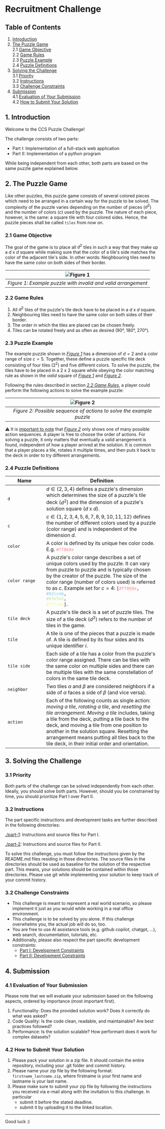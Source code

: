 # Recruitment Challenge

## Table of Contents
1. [Introduction](#intro)
2. [The Puzzle Game](#puzzle-game)\
2.1 [Game Objective](#puzzleobjective)\
2.2 [Game Rules](#puzzle-rules)\
2.3 [Puzzle Example](#puzzle-example)\
2.4 [Puzzle Definitions](#puzzle-definitions)
3. [Solving the Challenge](#solving)\
3.1 [Priority](#solving-priority)\
3.2 [Instructions](#solving-instructions)\
3.3 [Challenge Constraints](#solving-constraints)
4. [Submission](#submission)\
4.1 [Evaluation of Your Submission](#sub-eval)\
4.2 [How to Submit Your Solution](#sub-how)

<a name="intro"></a>

## 1. Introduction
Welcome to the CCS Puzzle Challenge!

The challenge consists of two parts:

   - Part I: Implementation of a full-stack web application
   - Part II: Implementation of a python program

While being independent from each other, both parts are based on the same puzzle game  explained below.

<a name="puzzle-game"></a>

## 2. The Puzzle Game

Like other puzzles, this puzzle game consists of several colored pieces which need to be arranged in a certain way for the puzzle to be solved. The complexity of the puzzle varies depending on the number of pieces ($d^2$) and the number of colors ($c$) used by the puzzle. The nature of each piece, however, is the same: a square tile with four colored sides. Hence, the puzzle pieces shall be called `tiles` from now on.

<a name="puzzle-objective"></a>

### 2.1 Game Objective
The goal of the game is to place all $d^2$ tiles in such a way that they make up a $d$ x $d$ square while making sure that the color of a tile's side matches the color of the adjacent tile's side. In other words: Neighbouring tiles need to have the same color on both sides of their border.

<a name="fig1"></a>

| ![Figure 1](./img/puzzle_invalid_valid.png) |
|:--:|
| *Figure 1: Example puzzle with invalid and valid arrangement* |

<a name="puzzle-rules"></a>

### 2.2 Game Rules
1. All $d^2$ tiles of the puzzle's tile deck have to be placed in a $d$ x $d$ square.
2. Neighbouring tiles need to have the same color on both sides of their border.
2. The order in which the tiles are placed can be chosen freely.
3. Tiles can be rotated freely and as often as desired (90°, 180°, 270°).

<a name="puzzle-example"></a>

### 2.3 Puzzle Example
The example puzzle shown in *[Figure 1](#fig1)* has a dimension of $d=2$ and a color range of size $c=5$. Together, these define a puzzle specific tile deck consisting of four tiles ($2^2$) and five different colors. To solve the puzzle, the tiles have to be placed in a $2$ x $2$ square while obeying the color matching rule as shown in the *valid* square of *[Figure 1](#fig1)* and *[Figure 2](#fig2)*.

Following the rules described in section *[2.2 Game Rules](#game-rules)*, a player could perform the following actions to solve the example puzzle:

<a name="fig2"></a>

| ![Figure 2](./img/puzzle_steps.png) |
|:--:|
| *Figure 2: Possible sequence of actions to solve the example puzzle* |

⚠️ It is <ins>important to note</ins> that *[Figure 2](#fig2)* only shows one of many possible action sequences. A player is free to choose the order of actions. For solving a puzzle, it only matters that eventually a valid arrangement is found, independent of how a player arrived at the solution. It is common that a player places a tile, rotates it multiple times, and then puts it back to the deck in order to try different arrangements.

<a name="puzzle-definitions"></a>

### 2.4 Puzzle Definitions
|<div style="width:110px; white-space:nowrap;">Name</div>|Definition|
|-|-|
|`d`| $d ∈ \{2,3,4\}$ defines a puzzle's dimension which determines the size of a puzzle's tile deck ($d^2$) and the dimension of a puzzle's solution square ($d$ x $d$).|
|`c`|$c ∈ \{1,2,3,4,5,6,7,8,9,10,11,12\}$ defines the number of different colors used by a puzzle (color range) and is independent of the dimension $d$.|
|`color`|A color is defined by its unique hex color code. E.g. <code><span style="color:#ff868e">#ff868e</span></code>|
|`color range`|A puzzle's color range describes a set of unique colors used by the puzzle. It can vary from puzzle to puzzle and is typically chosen by the creator of the puzzle. The size of the color range (number of colors used) is referred to as $c$. Example set for $c=4$: <code>[<span style="color:#ff868e">#ff868e</span>, <span style="color:#82cceb">#82cceb</span>, <span style="color:#b5e5a2">#b5e5a2</span>, <span style="color:#fff292">#fff292</span>]</code>.|
|`tile deck`|A puzzle's tile deck is a set of puzzle tiles. The size of a tile deck ($d^2$) refers to the number of tiles in the game.|
|`tile`|A tile is one of the pieces that a puzzle is made of. A tile is defined by its four sides and its unique identifier $i$.
|`tile side`|Each side of a tile has a color from the puzzle's color range assigned. There can be tiles with the same color on multiple sides and there can be multiple tiles with the same constellation of colors in the same tile deck.|
|`neighbor`| Two tiles $\alpha$ and $\beta$ are considered neighbors if a side of $\alpha$ faces a side of $\beta$ (and vice versa).|
|`action`| Each of the following counts as single action: *moving a tile*, *rotating a tile*, and *resetting the tile arrangement*. *Moving a tile* includes, taking a tile from the deck, putting a tile back to the deck, and moving a tile from one position to another in the solution square. Resetting the arrangement means putting all tiles back to the tile deck, in their initial order and orientation.|

<a name="solving"></a>

## 3. Solving the Challenge

<a name="solving-priority"></a>

### 3.1 Priority

Both parts of the challenge can be solved independently from each other. Ideally, you should solve both parts. However, should you be constrained by time, you should prioritize Part I over Part II.

<a name="solving-instructions"></a>

### 3.2 Instructions
The part specific instructions and development tasks are further described in the following directories:

[./part-1](./part-1/): Instructions and source files for Part I.

[./part-2](./part-2/): Instructions and source files for Part II.

To solve this challenge, you must follow the instructions given by the README.md files residing in those directories. The source files in the directories should be used as baseline for the solution of the respective part. This means, your solutions should be contained within those directories. Please use git while implementing your solution to keep track of your commit history.

<a name="solving-constraints"></a>

### 3.2 Challenge Constraints
- This challenge is meant to represent a real world scenario, so please implement it just as you would while working in a real office environment.
- This challenge is to be solved by you alone. If this challenge overwhelms you, the actual job will do so, too.
- You are free to use AI assistance tools (e.g. github copilot, chatgpt, ...), web search, documentation, tutorials, etc.
- Additionally, please also respect the part specific development constraints:
   - [Part I: Development Constraints](./part-1/README.md#dev-constraints)
   - [Part II: Development Constraints](./part-2/README.md#dev-constraints)

<a name="submission"></a>

## 4. Submission

<a name="sub-eval"></a>

### 4.1 Evaluation of Your Submission
Please note that we will evaluate your submission based on the following aspects, ordered by importance (most important first).
1. Functionality: Does the provided solution work? Does it correctly do what was asked?
2. Code Quality: Is the code clean, readable, and maintainable? Are best practices followed?
3. Performance: Is the solution scalable? How performant does it work for complex datasets?

<a name="sub-how"></a>

### 4.2 How to Submit Your Solution
1. Please pack your solution in a zip file. It should contain the entire repository, including your .git folder and commit history.
2. Please name your zip file by the following format: `firstname_lastname.zip`, where firstname is your first name and lastname is your last name.
3. Please make sure to submit your zip file by following the instructions you received via e-mail along with the invitation to this challenge. In particular
   - submit it before the stated deadline.
   - submit it by uploading it to the linked location.

---

Good luck :)